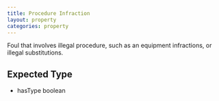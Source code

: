 ```yaml
---
title: Procedure Infraction
layout: property
categories: property
---
```


Foul that involves illegal procedure, such as an equipment infractions, or illegal substitutions.

## Expected Type

*   hasType boolean
